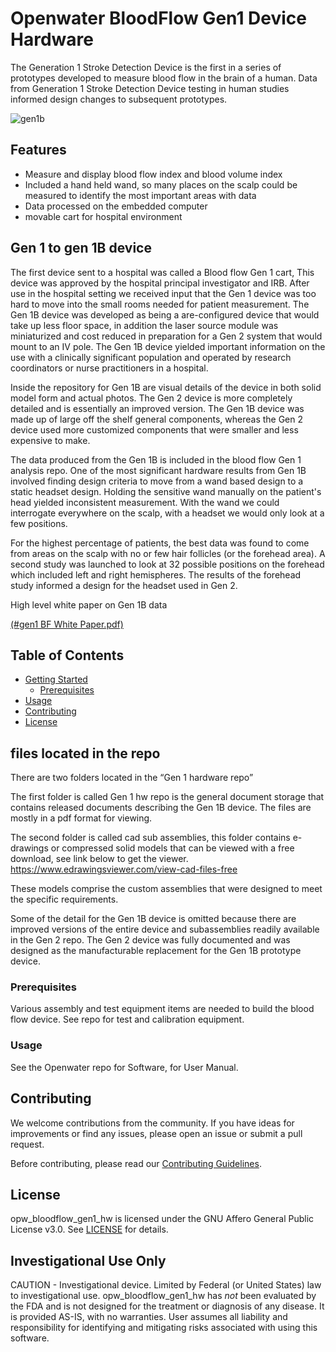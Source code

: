# Openwater BloodFlow Gen1 Device Hardware

The Generation 1 Stroke Detection Device is the first in a series of prototypes developed to measure blood flow in the brain of a human.  Data from Generation 1 Stroke Detection Device testing in human studies informed design changes to subsequent prototypes.

![gen1b](https://github.com/OpenwaterInternet/opw_bloodflow_gen1_hw/assets/152337285/65650be8-cdae-41f2-8c2f-7e3c3216ef98)

## Features

- Measure and display blood flow index and blood volume index
- Included a hand held wand, so many places on the scalp could be measured to identify the most important areas with data
- Data processed on the embedded computer
- movable cart for hospital environment


## Gen 1 to gen 1B device

The first device sent to a hospital was called a Blood flow Gen 1 cart, This device was approved by the hospital principal investigator and IRB.  After use in the hospital setting we received input that the Gen 1 device was too hard to move into the small rooms needed for patient measurement.  The Gen 1B device was developed as being a are-configured device that would  take up less floor space, in addition the laser source module was miniaturized and cost reduced in preparation for a Gen 2 system that would mount to an IV pole.   The Gen 1B device yielded important information on the use with a clinically significant population and operated by research coordinators or nurse practitioners in a hospital. 

Inside the repository for Gen 1B are visual details of the device in both solid model form and actual photos.  The Gen 2 device is more completely detailed and is essentially an improved version.  The Gen 1B device was made up of large off the shelf general components, whereas the Gen 2 device used more customized components that were smaller and less expensive to make.

The data produced from the Gen 1B is included in the blood flow Gen 1 analysis repo.
One of the most significant hardware results from Gen 1B involved finding design criteria to move from a wand based design to a static headset design.  Holding the sensitive wand manually on the patient's head yielded inconsistent measurement.  With the wand we could interrogate everywhere on the scalp, with a headset we would only look at a few positions.

For the highest percentage of patients, the best data was found to come from areas on the scalp with no or few hair follicles (or the forehead area).  A second study was launched to look at 32 possible positions on the forehead which included left and right hemispheres.  The results of the forehead study informed a design for the headset used in Gen 2.

High level white paper on Gen 1B data

[(#gen1 BF White Paper.pdf)](https://github.com/OpenwaterInternet/opw_bloodflow_gen1_hw/blob/main/gen1%20BF%20White%20Paper.pdf)


## Table of Contents

- [Getting Started](#getting-started)
  - [Prerequisites](#prerequisites)
- [Usage](#usage)
- [Contributing](#contributing)
- [License](#license)

## files located in the repo
There are two folders located in the “Gen 1 hardware repo”

The first folder is called Gen 1 hw repo is the general document storage that contains released documents describing the Gen 1B device.  The files are mostly in a pdf format for viewing.

The second folder is called cad sub assemblies, this folder contains e-drawings or compressed solid models that can be viewed with a free download, see link below to get the viewer.  
<https://www.edrawingsviewer.com/view-cad-files-free>

These models comprise the custom assemblies that were designed to meet the specific requirements.

Some of the detail for the Gen 1B device is omitted because there are improved versions of the entire device and subassemblies readily available in the Gen 2 repo.  The Gen 2 device was fully documented and was designed as the manufacturable replacement for the Gen 1B prototype device. 

### Prerequisites

Various assembly and test equipment items are needed to build the blood flow device. See repo for test and calibration equipment.

### Usage

See the Openwater repo for Software, for User Manual. 


## Contributing

We welcome contributions from the community. If you have ideas for improvements or find any issues, please open an issue or submit a pull request.

Before contributing, please read our [Contributing Guidelines](CONTRIBUTING.md).

## License

opw_bloodflow_gen1_hw is licensed under the GNU Affero General Public License v3.0. See [LICENSE](LICENSE) for details.

## Investigational Use Only
CAUTION - Investigational device. Limited by Federal (or United States) law to investigational use. opw_bloodflow_gen1_hw has *not* been evaluated by the FDA and is not designed for the treatment or diagnosis of any disease. It is provided AS-IS, with no warranties. User assumes all liability and responsibility for identifying and mitigating risks associated with using this software.

